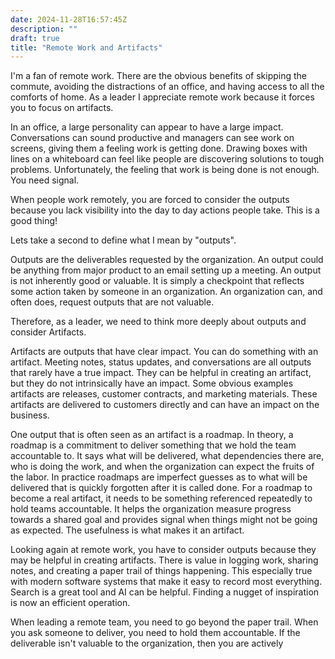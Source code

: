 ```yaml
---
date: 2024-11-28T16:57:45Z
description: ""
draft: true
title: "Remote Work and Artifacts"
---
```


I'm a fan of remote work. There are the obvious benefits of skipping the commute, avoiding the distractions of an office, and having access to all the comforts of home. As a leader I appreciate remote work because it forces you to focus on artifacts.

In an office, a large personality can appear to have a large impact. Conversations can sound productive and managers can see work on screens, giving them a feeling work is getting done. Drawing boxes with lines on a whiteboard can feel like people are discovering solutions to tough problems. Unfortunately, the feeling that work is being done is not enough. You need signal.

When people work remotely, you are forced to consider the outputs because you lack visibility into the day to day actions people take. This is a good thing!

Lets take a second to define what I mean by "outputs".

Outputs are the deliverables requested by the organization. An output could be anything from major product to an email setting up a meeting. An output is not inherently good or valuable. It is simply a checkpoint that reflects some action taken by someone in an organization. An organization can, and often does, request outputs that are not valuable.

Therefore, as a leader, we need to think more deeply about outputs and consider Artifacts.

Artifacts are outputs that have clear impact. You can do something with an artifact. Meeting notes, status updates, and conversations are all outputs that rarely have a true impact. They can be helpful in creating an artifact, but they do not intrinsically have an impact. Some obvious examples artifacts are releases, customer contracts, and marketing materials. These artifacts are delivered to customers directly and can have an impact on the business.

One output that is often seen as an artifact is a roadmap. In theory, a roadmap is a commitment to deliver something that we hold the team accountable to. It says what will be delivered, what dependencies there are, who is doing the work, and when the organization can expect the fruits of the labor. In practice roadmaps are imperfect guesses as to what will be delivered that is quickly forgotten after it is called done. For a roadmap to become a real artifact, it needs to be something referenced repeatedly to hold teams accountable. It helps the organization measure progress towards a shared goal and provides signal when things might not be going as expected. The usefulness is what makes it an artifact.

Looking again at remote work, you have to consider outputs because they may be helpful in creating artifacts. There is value in logging work, sharing notes, and creating a paper trail of things happening. This especially true with modern software systems that make it easy to record most everything. Search is a great tool and AI can be helpful. Finding a nugget of inspiration is now an efficient operation.

When leading a remote team, you need to go beyond the paper trail. When you ask someone to deliver, you need to hold them accountable. If the deliverable isn't valuable to the organization, then you are actively
